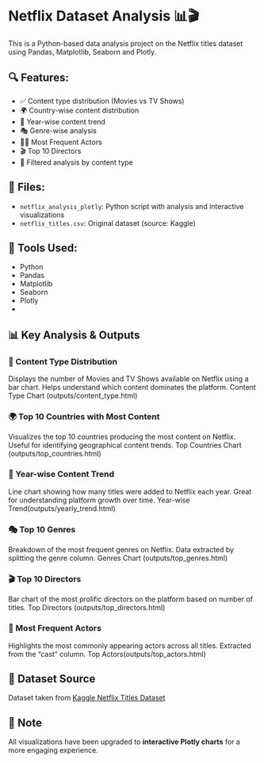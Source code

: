 # Netflix Dataset Analysis 📊🎬

This is a Python-based data analysis project on the Netflix titles dataset using Pandas, Matplotlib, Seaborn and Plotly.

## 🔍 Features:
- ✅ Content type distribution (Movies vs TV Shows)
- 🌍 Country-wise content distribution
- 📆 Year-wise content trend
- 🎭 Genre-wise analysis
- 🧑‍🎓 Most Frequent Actors
- 🎬 Top 10 Directors
- 🎯 Filtered analysis by content type

## 📁 Files:
- `netflix_analysis_plotly`: Python script with analysis and interactive visualizations
- `netflix_titles.csv`: Original dataset (source: Kaggle)

## 🚀 Tools Used:
- Python
- Pandas
- Matplotlib
- Seaborn
- Plotly
- 
## 📊 Key Analysis & Outputs

### 🔹 Content Type Distribution
Displays the number of Movies and TV Shows available on Netflix using a bar chart. Helps understand which content dominates the platform.
Content Type Chart (outputs/content_type.html)

### 🌍 Top 10 Countries with Most Content
Visualizes the top 10 countries producing the most content on Netflix. Useful for identifying geographical content trends.
Top Countries Chart (outputs/top_countries.html)

### 📆 Year-wise Content Trend
Line chart showing how many titles were added to Netflix each year. Great for understanding platform growth over time.
Year-wise Trend(outputs/yearly_trend.html)

### 🎭 Top 10 Genres
Breakdown of the most frequent genres on Netflix. Data extracted by splitting the genre column.
Genres Chart (outputs/top_genres.html)

### 🎬 Top 10 Directors
Bar chart of the most prolific directors on the platform based on number of titles.
Top Directors (outputs/top_directors.html)

### 👥 Most Frequent Actors
Highlights the most commonly appearing actors across all titles. Extracted from the “cast” column.
Top Actors(outputs/top_actors.html)

## 📂 Dataset Source
Dataset taken from [Kaggle Netflix Titles Dataset](https://www.kaggle.com/datasets/shivamb/netflix-shows)

## 📌 Note
All visualizations have been upgraded to **interactive Plotly charts** for a more engaging experience.

